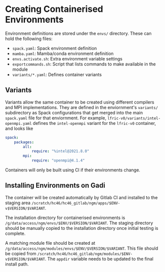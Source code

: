# Creating Containerised Environments

Environment definitions are stored under the `envs/` directory. These can hold
the following files:

* `spack.yaml`: Spack environment definition
* `mamba.yaml`: Mamba/conda environment definition
* `envs.activate.sh`: Extra environment variable settings
* `exportcommands.sh`: Script that lists commands to make available in the
  module
* `variants/*.yaml`: Defines container variants

## Variants

Variants allow the same container to be created using different compilers and
MPI implementations. They are defined in the enviornment's `variants/`
subdirectory as Spack configurations that get merged into the main `spack.yaml`
file for that enviornment. For example, `lfric-v0/variants/intel-openmpi.yaml`
defines the `intel-openmpi` variant for the `lfric-v0` container, and looks like
```yaml
spack:
    packages:
        all:
            require: "%intel@2021.8.0"
        mpi:
            require: "openmpi@4.1.4"
```

Containers will only be built using CI if their environments change.

## Installing Environments on Gadi

The container will be created automatically by Gitlab CI and installed to the
staging area `/scratch/hc46/hc46_gitlab/ngm/apps/$ENV-v$VERSION/$VARIANT`.

The installation directory for containerised environments is
`/g/data/access/ngm/envs/$ENV/$VERSION/$VARIANT`. The staging directory should
be manually copied to the installation directory once initial testing is
complete.

A matching module file should be created at
`/g/data/access/ngm/modules/envs/$ENV/$VERSION/$VARIANT`. This file should be
copied from `/scratch/hc46/hc46_gitlab/ngm/modules/$ENV-v$VERSION/$VARIANT`.
The `appdir` variable needs to be updated to the final install path.

